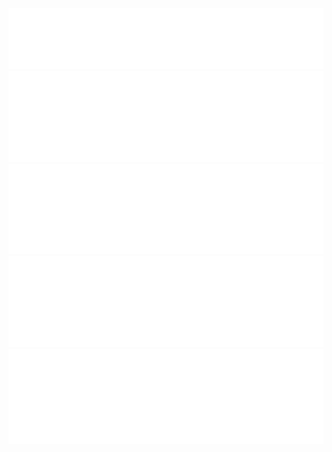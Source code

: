<div style="display:flex; flex-wrap:wrap; justify-content:space-around;">
<div><img src="header.svg"></div>
<div style="width: 100%;"></div>
<div style="min-width:500px;"><img src="lines-of-code.svg"></div>
<div style="min-width:500px;"><img src="languages.svg"></div>
<div style="width: 100%;"></div>
<div style="min-width:500px;"><img src="act-com.svg"></div>
<div style="min-width:500px;"><img src="issues-pulls.svg"></div>
<div style="width: 100%;"></div>
</div>
